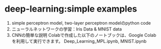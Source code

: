 # deep-learning:simple examples
1. simple perceptron model, two-layer perceptron modelのpython code
2. ニューラルネットワークの学習：Iris Data & MNIST data
3. CNNの簡単な説明
Colabで作成した以下のノートブックは、Google Colabを利用して実行できます。
Deep_Learning_MPL.ipynb, MNIST.ipynb

